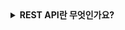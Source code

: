 <details>
  <summary><strong>REST API란 무엇인가요?</strong></summary>

<br>

  ### REST API(Representational State Transfer Application Programming Interface)
  REST API는 웹 서비스에서 데이터를 교환하고 시스템 간 통신을 하는 아키텍처 스타일 중 하나입니다.  
  REST API의 기본원칙에는 URL을 통한 자원 식별, HTTP 메서드를 활용한 작업 정의, 상태 무저장, 다양한 형식(JSON, XML 등)의 자원 표현 등이 있습니다.
  REST API는 URL을 통한 자원 식별로 가독성이 높고, HTTP 메서드를 활용하여 표준적이며 상태를 저장하지 않기에 클라이언트와 서버가 독립적으로 확장 가능하다는 장점이 있습니다.  
  반면, 상태를 유지해야 하는 경우와 복잡한 관계형 데이터를 사용해야하는 경우에는 부적합하며 매 요청마다 인증 및 상태 정보 제공을 해야하는 오버헤드가 있다는 단점이 있습니다.

<br>

#### RESP API 특징 
- URI을 통한 자원 식별  
`https://example.com/users/5` -> 5번 유저에 접근
- HTTP 메서드를 활용한 작업 정의
  * GET : 조회
  * POST : 생성
  * PUT : 전체 수정
  * PATCH : 일부 수정
  * DELETE : 삭제
- 상태 무저장(Stateless)
  * 서버가 클라이언트의 상태를 저장하지 않음, 모든 요청은 독립적
  * 요청 시 필요한 모든 정보를 포함해야 함(인증 토큰 등)
- 다양한 형식의 자원 표현
  * 클라이언트 Accept 헤더를 사용해 원하는 형식을 지정하고 서버는 요청에 맞는 형식으로 데이터 반환
JSON 예시
```json
{
  "id": 5,
  "name": "Alice"
}
```
- 캐싱 가능
  * HTTP 캐싱 헤더를 사용하여 클라이언트가 같은 요청의 데이터는 캐싱해두고 재사용
- 계층화
  * 클라이언트와 서버가 독립적이므로 중간 계층(로드 밸런서, 프록시 등)을 사용할 수 있음
  * 클라이언트는 통신하고 있는 대상이 서버인지 중간 계층인지 알지 못함
- 인터페이스의 일관성
  * 자원을 URI로 표현, HTTP 메서드로 작업 정의, 일관된 응답 형식, HTTP 상태 코드 등 일관적인 방법을 사용

<br>


#### RESP API 예시  
`DELETE https://example.com/users/5` -> ID가 5인 사용자를 삭제
<br>

</details>
